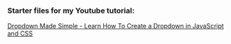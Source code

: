 ### Starter files for my Youtube tutorial: 
[Dropdown Made Simple - Learn How To Create a Dropdown in JavaScript and CSS](https://www.google.com)